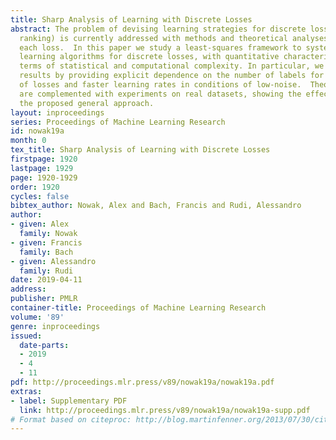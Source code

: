 ```yaml
---
title: Sharp Analysis of Learning with Discrete Losses
abstract: The problem of devising learning strategies for discrete losses (e.g., multilabeling,
  ranking) is currently addressed with methods and theoretical analyses ad-hoc for
  each loss.  In this paper we study a least-squares framework to systematically design
  learning algorithms for discrete losses, with quantitative characterizations in
  terms of statistical and computational complexity. In particular, we improve existing
  results by providing explicit dependence on the number of labels for a wide class
  of losses and faster learning rates in conditions of low-noise.  Theoretical results
  are complemented with experiments on real datasets, showing the effectiveness of
  the proposed general approach.
layout: inproceedings
series: Proceedings of Machine Learning Research
id: nowak19a
month: 0
tex_title: Sharp Analysis of Learning with Discrete Losses
firstpage: 1920
lastpage: 1929
page: 1920-1929
order: 1920
cycles: false
bibtex_author: Nowak, Alex and Bach, Francis and Rudi, Alessandro
author:
- given: Alex
  family: Nowak
- given: Francis
  family: Bach
- given: Alessandro
  family: Rudi
date: 2019-04-11
address: 
publisher: PMLR
container-title: Proceedings of Machine Learning Research
volume: '89'
genre: inproceedings
issued:
  date-parts:
  - 2019
  - 4
  - 11
pdf: http://proceedings.mlr.press/v89/nowak19a/nowak19a.pdf
extras:
- label: Supplementary PDF
  link: http://proceedings.mlr.press/v89/nowak19a/nowak19a-supp.pdf
# Format based on citeproc: http://blog.martinfenner.org/2013/07/30/citeproc-yaml-for-bibliographies/
---
```

